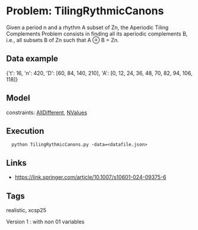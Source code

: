 # Problem: TilingRythmicCanons

Given a period n and a rhythm A subset of Zn, the Aperiodic Tiling Complements Problem consists in finding all its aperiodic complements B,
i.e., all subsets B of Zn such that A ⊕ B = Zn.

## Data example
  {'t': 16, 'n': 420, 'D': [60, 84, 140, 210], 'A': [0, 12, 24, 36, 48, 70, 82, 94, 106, 118]}

## Model
  constraints: [AllDifferent](https://pycsp.org/documentation/constraints/AllDifferent), [NValues](https://pycsp.org/documentation/constraints/NValues)

## Execution
```
  python TilingRythmicCanons.py -data=<datafile.json>
```

## Links
  - https://link.springer.com/article/10.1007/s10601-024-09375-6

## Tags
  realistic, xcsp25


Version 1 : with non 01 variables
